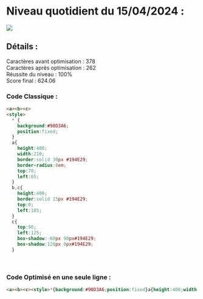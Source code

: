# Niveau quotidient du 15/04/2024 : 

<img src = "https://firebasestorage.googleapis.com/v0/b/cssbattleapp.appspot.com/o/user%2Fummd3POvEDfFyeFvVdOMG3OOrwE2%2Ftargets%2Ftarget_Pus8tzK.png?alt=media">


<br>

## Détails :

Caractères avant optimisation : 378                    <br>
Caractères après optimisation : 262                    <br>
Réussite du niveau : 100%                              <br>
Score final : 624.06


### Code Classique :  

```html 
<a><b><c>
<style>
  * {
    background:#90D3A6;
    position:fixed;
  }
  a{
    height:400;
    width:210;
    border:solid 30px #194E29;
    border-radius:8em;
    top:70;
    left:65;
  }
  b,c{
    height:400;
    border:solid 15px #194E29;
    top:0;
    left:185;
  }
  c{
    top:90;
    left:125;
    box-shadow:-60px 90px#194E29;
    box-shadow:120px 0px#194E29;
  }
```

<br>

### Code Optimisé en une seule ligne : 

```html 
<a><b><c><style>*{background:#90D3A6;position:fixed}a{height:400;width:210;border:solid 30px#194E29;border-radius:8em;top:70;left:65}b,c{height:400;border:solid 15px#194E29;top:0;left:185}c{top:90;left:125;box-shadow:-60px 90px#194E29;box-shadow:120px 0px#194E29
```